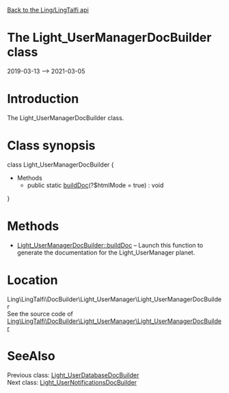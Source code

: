 [Back to the Ling/LingTalfi api](https://github.com/lingtalfi/LingTalfi/blob/master/doc/api/Ling/LingTalfi.md)



The Light_UserManagerDocBuilder class
================
2019-03-13 --> 2021-03-05






Introduction
============

The Light_UserManagerDocBuilder class.



Class synopsis
==============


class <span class="pl-k">Light_UserManagerDocBuilder</span>  {

- Methods
    - public static [buildDoc](https://github.com/lingtalfi/LingTalfi/blob/master/doc/api/Ling/LingTalfi/DocBuilder/Light_UserManager/Light_UserManagerDocBuilder/buildDoc.md)(?$htmlMode = true) : void

}






Methods
==============

- [Light_UserManagerDocBuilder::buildDoc](https://github.com/lingtalfi/LingTalfi/blob/master/doc/api/Ling/LingTalfi/DocBuilder/Light_UserManager/Light_UserManagerDocBuilder/buildDoc.md) &ndash; Launch this function to generate the documentation for the Light_UserManager planet.





Location
=============
Ling\LingTalfi\DocBuilder\Light_UserManager\Light_UserManagerDocBuilder<br>
See the source code of [Ling\LingTalfi\DocBuilder\Light_UserManager\Light_UserManagerDocBuilder](https://github.com/lingtalfi/LingTalfi/blob/master/DocBuilder/Light_UserManager/Light_UserManagerDocBuilder.php)



SeeAlso
==============
Previous class: [Light_UserDatabaseDocBuilder](https://github.com/lingtalfi/LingTalfi/blob/master/doc/api/Ling/LingTalfi/DocBuilder/Light_UserDatabase/Light_UserDatabaseDocBuilder.md)<br>Next class: [Light_UserNotificationsDocBuilder](https://github.com/lingtalfi/LingTalfi/blob/master/doc/api/Ling/LingTalfi/DocBuilder/Light_UserNotifications/Light_UserNotificationsDocBuilder.md)<br>
